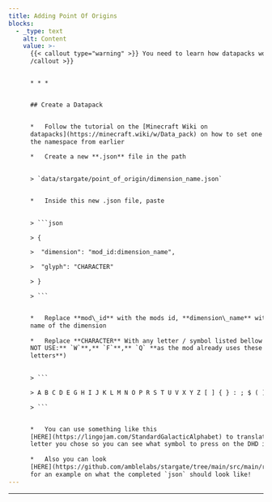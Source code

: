 ```yaml
---
title: Adding Point Of Origins
blocks:
  - _type: text
    alt: Content
    value: >-
      {{< callout type="warning" >}} You need to learn how datapacks works! {{<
      /callout >}}


      * * *


      ## Create a Datapack


      *   Follow the tutorial on the [Minecraft Wiki on
      datapacks](https://minecraft.wiki/w/Data_pack) on how to set one up, use
      the namespace from earlier
          
      *   Create a new **.json** file in the path
          

      > `data/stargate/point_of_origin/dimension_name.json`


      *   Inside this new .json file, paste
          

      > ```json

      > {

      >  "dimension": "mod_id:dimension_name",

      >  "glyph": "CHARACTER"

      > }

      > ```


      *   Replace **mod\_id** with the mods id, **dimension\_name** with the
      name of the dimension
          
      *   Replace **CHARACTER** With any letter / symbol listed bellow ( **DO
      NOT USE:** `W`**,** `F`**,** `Q` **as the mod already uses these
      letters**)
          

      > ```

      > A B C D E G H I J K L M N O P R S T U V X Y Z [ ] { } : ; $ ( ) %

      > ```


      *   You can use something like this
      [HERE](https://lingojam.com/StandardGalacticAlphabet) to translate the
      letter you chose so you can see what symbol to press on the DHD in game.
          
      *   Also you can look
      [HERE](https://github.com/amblelabs/stargate/tree/main/src/main/resources/data/stargate/point_of_origin)
      for an example on what the completed `json` should look like!
---
```

* * *
